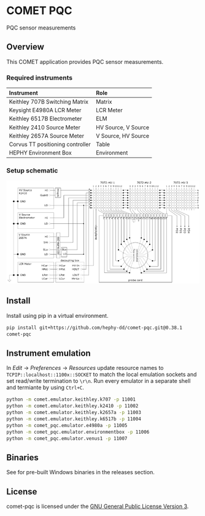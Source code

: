 # COMET PQC

PQC sensor measurements

## Overview

This COMET application provides PQC sensor measurements.

### Required instruments

|Instrument                       |Role |
|:--------------------------------|:----|
|Keithley 707B Switching Matrix   |Matrix |
|Keysight E4980A LCR Meter        |LCR Meter |
|Keithley 6517B Electrometer      |ELM |
|Keithley 2410 Source Meter       |HV Source, V Source |
|Keithley 2657A Source Meter      |V Source, HV Source |
|Corvus TT positioning controller |Table |
|HEPHY Environment Box            |Environment |

### Setup schematic

![PQC setup schematic](docs/assets/MatrixCardsDesign_v10_Diss2.png)

## Install

Install using pip in a virtual environment.

```bash
pip install git+https://github.com/hephy-dd/comet-pqc.git@0.38.1
comet-pqc
```

## Instrument emulation

In _Edit_ &rarr; _Preferences_ &rarr; _Resources_ update resource
names to `TCPIP::localhost::1100x::SOCKET` to match the local emulation
sockets and set read/write termination to `\r\n`. Run every emulator
in a separate shell and termiante by using `Ctrl+C`.

```bash
python -m comet.emulator.keithley.k707 -p 11001
python -m comet.emulator.keithley.k2410 -p 11002
python -m comet.emulator.keithley.k2657a -p 11003
python -m comet.emulator.keithley.k6517b -p 11004
python -m comet_pqc.emulator.e4980a -p 11005
python -m comet_pqc.emulator.environmentbox -p 11006
python -m comet_pqc.emulator.venus1 -p 11007
```

## Binaries

See for pre-built Windows binaries in the releases section.

## License

comet-pqc is licensed under the [GNU General Public License Version 3](https://github.com/hephy-dd/comet-pqc/tree/master/LICENSE).
